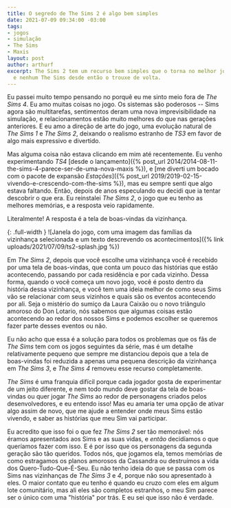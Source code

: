 ```yaml
---
title: O segredo de The Sims 2 é algo bem simples
date: 2021-07-09 09:34:00 -03:00
tags:
- jogos
- simulação
- The Sims
- Maxis
layout: post
author: arthurf
excerpt: The Sims 2 tem um recurso bem simples que o torna no melhor jogo da série,
  e nenhum The Sims desde então o trouxe de volta.
---
```


Eu passei muito tempo pensando no porquê eu me sinto meio fora de *The Sims 4*. Eu amo muitas coisas no jogo. Os sistemas são poderosos -- Sims agora são multitarefas, sentimentos deram uma nova imprevisibilidade na simulação, e relacionamentos estão muito melhores do que nas gerações anteriores. E eu amo a direção de arte do jogo, uma evolução natural de *The Sims 1* e *The Sims 2*, deixando o realismo estranho de *TS3* em favor de algo mais expressivo e divertido.

Mas alguma coisa não estava clicando em mim até recentemente. Eu venho experimentando *TS4* [desde o lançamento]({% post_url 2014/2014-08-11-the-sims-4-parece-ser-de-uma-nova-maxis %}), e [me diverti um bocado com o pacote de expansão *Estações*]({% post_url 2019/2019-02-15-vivendo-e-crescendo-com-the-sims %}), mas eu sempre senti que algo estava faltando. Então, depois de anos especulando eu decidi que ia tentar descobrir o que era. Eu reinstalei *The Sims 2*, o jogo que eu tenho as melhores memórias, e a resposta veio rapidamente.

Literalmente! A resposta é a tela de boas-vindas da vizinhança.

{: .full-width }
![Janela do jogo, com uma imagem das famílias da vizinhança selecionada e um texto descrevendo os acontecimentos]({% link uploads/2021/07/09/ts2-splash.jpg %})

Em *The Sims 2*, depois que você escolhe uma vizinhança você é recebido por uma tela de boas-vindas, que conta um pouco das histórias que estão acontecendo, passando por cada residência e por cada vizinho. Dessa forma, quando o você começa um novo jogo, você é posto dentro da história dessa vizinhança, e você tem uma ideia melhor de como seus Sims vão se relacionar com seus vizinhos e quais são os eventos acontecendo por ali. Seja o mistério do sumiço da Laura Caixão ou o novo triângulo amoroso do Don Lotario, nós sabemos que algumas coisas estão acontecendo ao redor dos nossos Sims e podemos escolher se queremos fazer parte desses eventos ou não.

Eu não acho que essa é a solução para todos os problemas que os fãs de *The Sims* tem com os jogos seguintes da série, mas é um detalhe relativamente pequeno que sempre me distanciou depois que a tela de boas-vindas foi reduzida a apenas uma pequena descrição da vizinhança em *The Sims 3*, e *The Sims 4* removeu esse recurso completamente.

*The Sims* é uma franquia difícil porque cada jogador gosta de experimentar de um jeito diferente, e nem todo mundo deve gostar da tela de boas-vindas ou quer jogar *The Sims* ao redor de personagens criados pelos desenvolvedores, e eu entendo isso! Mas eu amaria ter uma opção de ativar algo assim de novo, que me ajude a entender onde meus Sims estão vivendo, e saber as histórias que meu Sim vai participar.

Eu acredito que isso foi o que fez *The Sims 2* ser tão memorável: nós éramos apresentados aos Sims e as suas vidas, e *então* decidíamos o que queríamos fazer com isso. E é por isso que os personagens da segunda geração são tão queridos. Todos nós, que jogamos ela, temos memórias de como estragamos os planos amorosos da Cassandra ou destruímos a vida dos Quero-Tudo-Que-É-Seu. Eu não tenho ideia do que se passa com os Sims nas vizinhanças de *The Sims 3* e *4*, porque não sou apresentado à eles. O maior contato que eu tenho é quando eu cruzo com eles em algum lote comunitário, mas ali eles são completos estranhos, o meu Sim parece ser o único com uma "história" por trás. E eu sei que isso não é verdade.
